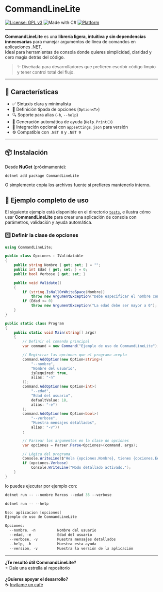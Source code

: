 # CommandLineLite

[![License: GPL v3](https://img.shields.io/badge/License-GPLv3-blue.svg)](https://www.gnu.org/licenses/gpl-3.0)
![Made with C#](https://img.shields.io/badge/Made%20with-C%23-239120.svg?logo=csharp)
[![Platform](https://img.shields.io/badge/Platform-Linux%20|%20Windows-orange.svg)](https://dotnet.microsoft.com/)

---

**CommandLineLite** es una **librería ligera, intuitiva y sin dependencias innecesarias** para manejar argumentos de línea de comandos en aplicaciones .NET.  
Ideal para herramientas de consola donde quieres simplicidad, claridad y cero magia detrás del código.

> ✨ Diseñada para desarrolladores que prefieren escribir código limpio y tener control total del flujo.

---

## 🚀 Características

- ✅ Sintaxis clara y minimalista  
- 🧩 Definición tipada de opciones (`Option<T>`)  
- 🔍 Soporte para alias (`-h`, `--help`)  
- 📘 Generación automática de ayuda (`Help.Print()`)  
- 🧱 Integración opcional con `appsettings.json` para versión  
- ⚙️ Compatible con `.NET 8` y `.NET 9`

---

## 📦 Instalación

Desde **NuGet** (próximamente):

```bash
dotnet add package CommandLineLite
```

O simplemente copia los archivos fuente si prefieres mantenerlo interno.

## 🧪 Ejemplo completo de uso

El siguiente ejemplo está disponible en el directorio [`tests`](./tests), e ilustra cómo usar **CommandLineLite** para crear una aplicación de consola con parámetros, validación y ayuda automática.

### 1️⃣ Definir la clase de opciones

```csharp
using CommandLineLite;

public class Opciones : IValidatable
{
    public string Nombre { get; set; } = "";
    public int Edad { get; set; } = 0;
    public bool Verbose { get; set; }

    public void Validate()
    {
        if (string.IsNullOrWhiteSpace(Nombre))
            throw new ArgumentException("Debe especificar el nombre con --nombre o -n");
        if (Edad <= 0)
            throw new ArgumentException("La edad debe ser mayor a 0");
    }
}

public static class Program
{
    public static void Main(string[] args)
    {
        // Definir el comando principal
        var command = new Command("Ejemplo de uso de CommandLineLite");

        // Registrar las opciones que el programa acepta
        command.AddOption(new Option<string>(
            "--nombre",
            "Nombre del usuario",
            isRequired: true,
            alias: "-n"
        ));
        command.AddOption(new Option<int>(
            "--edad",
            "Edad del usuario",
            defaultValue: 18,
            alias: "-e")
        );
        command.AddOption(new Option<bool>(
            "--verbose",
            "Muestra mensajes detallados",
            alias: "-v"))
        ;

        // Parsear los argumentos en la clase de opciones
        var opciones = Parser.Parse<Opciones>(command, args);

        // Lógica del programa
        Console.WriteLine($"Hola {opciones.Nombre}, tienes {opciones.Edad} años.");
        if (opciones.Verbose)
            Console.WriteLine("Modo detallado activado.");
    }
}
```

lo puedes ejecutar por ejemplo con:

```csharp
dotnet run -- --nombre Marcos --edad 35 --verbose
```

```csharp
dotnet run -- --help

Uso: aplicacion [opciones]
Ejemplo de uso de CommandLineLite

Opciones:
  --nombre, -n          Nombre del usuario
  --edad, -e            Edad del usuario
  --verbose, -v         Muestra mensajes detallados
  --help, -h            Muestra esta ayuda
  --version, -v         Muestra la versión de la aplicación
```


---

**¿Te resultó útil CommandLineLite?**  
⭐ Dale una estrella al repositorio

**¿Quieres apoyar el desarrollo?**  
☕ [Invítame un café](https://ko-fi.com/sepulvedamarcos)
